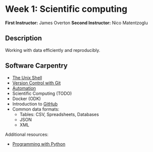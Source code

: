 # Week 1: Scientific computing

**First Instructor:**  James Overton
**Second Instructor:** Nico Matentzoglu

## Description

Working with data efficiently and reproducibly.

## Software Carpentry

- [The Unix Shell](http://swcarpentry.github.io/shell-novice/)
- [Version Control with Git](http://swcarpentry.github.io/git-novice/)
- [Automation](automation.md)
- Scientific Computing (TODO)
- Docker (ODK)
- Introduction to [GitHub](https://github.com/)
- Common data formats:
    - Tables: CSV, Spreadsheets, Databases
    - JSON
    - XML

Additional resources:

- [Programming with Python](https://swcarpentry.github.io/python-novice-inflammation/)
